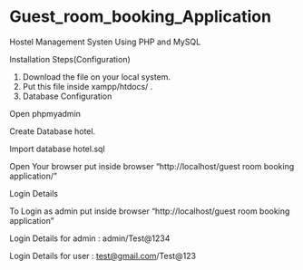 # Guest_room_booking_Application
Hostel Management Systen Using PHP and MySQL

Installation Steps(Configuration)

1. Download the file on your local system.
2. Put this file inside xampp/htdocs/ .
3. Database Configuration
   
Open phpmyadmin

Create Database hotel.

Import database hotel.sql

Open Your browser put inside browser “http://localhost/guest room booking application/”

Login Details

To Login as admin put inside browser “http://localhost/guest room booking application”

Login Details for admin : admin/Test@1234

Login Details for user : test@gmail.com/Test@123
